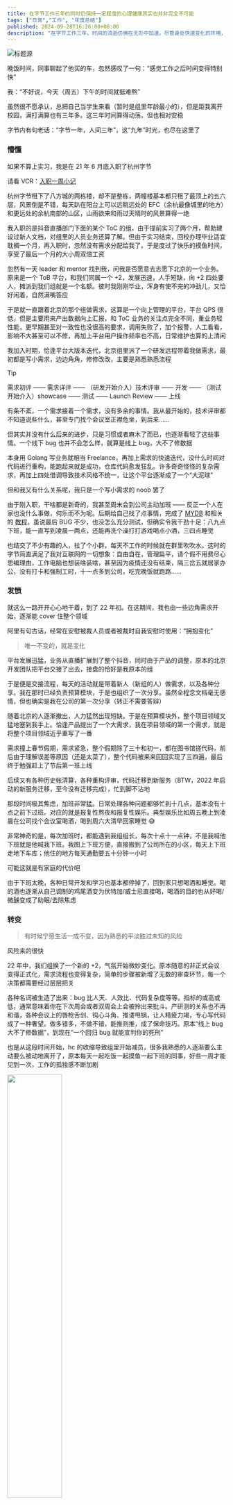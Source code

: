 ```yaml
---
title: 在字节工作三年的同时仍保持一定程度的心理健康其实也并非完全不可能
tags: ["日常","工作", "年度总结"]
published: 2024-09-28T16:26:00+08:00
description: "在字节工作三年，时间的流逝仿佛在无形中加速。尽管身处快速变化的环境，仍能找到一丝心理平衡。回想起刚入职时的懵懂，那个年轻的自己在杭州八方城的阳台上，眺望着远方的山脉，心中对未来充满期待与好奇。随着时间的推移，职场的挑战与成长交织，形成了一段独特而丰富的经历，让人学会在忙碌中寻找属于自己的节奏。"
---
```

![标题源](https://blog-img.shinya.click/1726828874334.jpg)

晚饭时间，同事聊起了他买的车，忽然感叹了一句：“感觉工作之后时间变得特别快”

我：“不好说，今天（周五）下午的时间就挺难熬”

虽然很不愿承认，总把自己当学生来看（暂时是组里年龄最小的），但是距我离开校园，满打满算也有三年多。这三年时间算得动荡，但也相对安稳

字节内有句老话：“字节一年，人间三年”，这“九年”时光，也尽在这里了

### 懵懂

如果不算上实习，我是在 21 年 6 月底入职了杭州字节

请看 VCR：[入职一周小记](https://www.nowcoder.com/share/jump/67966291840886568)

杭州字节租下了八方城的两栋楼，却不是整栋，两幢楼基本都只租了最顶上的五六层，风景倒是不错，每天趴在阳台上可以远眺远处的 EFC（余杭最像城里的地方）和更远处的余杭南部的山区，山雨欲来和雨过天晴时的风景算得一绝

我入职的是抖音直播部门下面的某个 ToC 的组，由于提前实习了两个月，帮助建设过新人文档，对组里的人员业务还算了解。但由于实习结束，回校办理毕业适宜耽搁一个月，再入职时，忽然没有需求分配给我了。于是度过了快乐的摸鱼时间，享受了最后一个月的大小周双倍工资

忽然有一天 leader 和 mentor 找到我，问我是否愿意去志愿下北京的一个业务。原来是一个 ToB 平台，和我们同属一个 +2，发展迅速，人手短缺，向 +2 四处要人，摊派到我们组就是一个名额。彼时我刚刚毕业，浑身有使不完的冲劲儿，又恰好闲着，自然满嘴答应

于是就一直跟着北京的那个组做需求，这算是一个向上管理的平台，平台 QPS 很低，但是主要用来产出数据向上汇报，和 ToC 业务的关注点完全不同，重业务轻性能，更早期甚至对一致性也没很高的要求，调用失败了，加个报警，人工看看，影响不大甚至可以不修，再加上平台用户操作频率也不高，日常维护也算的上清闲

我加入时期，恰逢平台大版本迭代，北京组里派了一个研发远程带着我做需求，最初都是写小需求，边边角角，修修改改，主要是熟悉熟悉流程

> [!TIP]
> 需求初评 —— 需求详评 —— （研发开始介入）技术评审 —— 开发 —— （测试开始介入）showcase —— 测试 —— Launch Review —— 上线

有条不紊，一个需求接着一个需求，没有多余的事情。我从最开始的，技术评审都不知道说些什么，甚至专门找个会议室正襟危坐，到后来……

但其实并没有什么后来的进步，只是习惯或者麻木了而已，也逐渐看轻了这些事情。一个线下 bug 也并不会怎么样，就算是线上 bug，大不了修数据

本身用 Golang 写业务就相当 Freelance，再加上需求的快速迭代，没什么时间对代码进行重构，能跑起来就是成功，仓库代码愈发狂乱。许多奇奇怪怪的复杂需求，再加上四处借调导致技术风格不统一，让这个平台逐渐成了一个“大泥球”

但和我又有什么关系呢，我只是一个写小需求的 noob 罢了

由于刚入职，干啥都是新奇的，我甚至周末会到公司主动加班 —— 反正一个人在家也没什么事做，何乐而不为呢。后期给自己找了点事情，完成了 [MYDB](https://github.com/CN-GuoZiyang/Mydb) 和相关的 [教程](/projects/mydb/mydb0)，虽说最后 BUG 不少，也没怎么充分测试，但确实令我干劲十足：八九点下班，能一直写到凌晨一两点，还能再洗个澡打打游戏喝点小酒，三四点睡觉

也结交了不少有趣的人，拉了个小群，每天不工作的时候就在群里吹吹水。这时的字节简直满足了我对互联网的一切想象：自由自在，管理扁平，请个假不用费尽心思编理由，工作电脑也想装啥装啥，甚至因为疫情还没有结束，隔三岔五就居家办公，没有打卡和强制工时，十一点多到公司，吃完晚饭就跑路……

### 发愤

就这么一路开开心心地干着，到了 22 年初。在这期间，我也由一些边角需求开始，逐渐能 cover 住整个领域

阿里有句古话，经常在安慰被裁人员或者被裁时自我安慰时使用：“拥抱变化”

> 唯一不变的，就是变化

平台发展迅猛，业务从直播扩展到了整个抖音，同时由于产品的调整，原本的北京开发团队把平台交接了出去，接盘的恰好是我原本的组

于是便是交接流程，每天的活动就是带着新人（新组的人）做需求，以及各种分享。我在那时已经负责预算模块，于是也组织了一次分享。虽然全程念文档毫无感情，但也确实是我在公司的第一次分享（转正不需要答辩）

随着北京的人逐渐撤出，人力猛然出现短缺。于是在预算模块外，整个项目领域又猛地塞到我手上。恰逢产品提出了一个大需求，我在项目领域的第一个需求，就是将整个项目领域近乎重写了一番

需求撞上春节假期，需求紧急，整个假期除了三十和初一，都在图书馆搓代码，前后由于理解误差等原因（还是太菜了），整个代码被来来回回实现了三四遍，最后终于勉强赶上了节后第一班上线

后续又有各种历史帐清算，各种重构评审，代码迁移到新服务（BTW，2022 年启动的新服务迁移，至今没有迁移完成），忙到脚不沾地

那段时间极其焦虑，加班非常猛。日常处理各种问题都够忙到十几点，基本没有十点之前下过班。对应的就是报复性熬夜和报复性娱乐。典型娱乐比如周五晚上到凌晨在公司找个会议室喝酒，喝到周六大清早回家睡觉 😅

非常神奇的是，每次加班时，都能遇到我组组长，每次十点十一点钟，不是我喊他下班就是他喊我下班。我图上下班方便，直接搬到了公司所在的小区，每天上下班走地下车库；他住的地方每天通勤要五十分钟一小时

可能这就是有家庭的代价吧

由于下班太晚，各种日常开发和学习也基本都停掉了，回到家只想喝酒和睡觉。喝的酒也逐渐从自己调制的鸡尾酒变为伏特加/威士忌直接喝，喝酒的目的也从好喝/微醺变成了助眠/去除焦虑

### 转变

> 有时候宁愿生活一成不变，因为熟悉的平淡胜过未知的风险

风险来的很快

22 年中，我们组换了一个新的 +2，气氛开始微妙变化。原本随意的非正式会议变得正式化，需求流程也变得复杂，简单的步骤被新增了无数的审查环节，每一个决策都需要经过层层把关

各种名词被生造了出来：bug 比人天、人效比、代码复杂度等等。指标的或高或低，通常意味着你在下次周会或者双周会上会被拎出来批斗。产研测的关系也不再和谐，各种会议上的唇枪舌剑、钩心斗角、推诿甩锅，让人精疲力竭，专心写代码成了一种奢望。做多错多，不做不错，能推则推，成了保命技巧。原本“线上 bug 大不了修数据”，到现在“一个回归 bug 就能宣判你的死刑”

也是从这段时间开始，hc 的收缩导致组里开始减员，很多我熟悉的人逐渐要么主动要么被动地离开了，原本每天一起吃饭一起摸鱼一起下班的同事，好些一周才能见到一次，工作的孤独感不断加剧

<img src="https://blog-img.shinya.click/2024/630b780569e7aa8fa40e1ecc6a189b40.png" style="width: 50%"/>

在这种情况下，不知是情绪躯体化，还是这几年熬夜 + 喝酒，或者兼具有之，身体开始报警，具体可见：[慢性胃炎治疗之路](/daily/anti-chronic-gastritis)

体重急剧减轻之下（一个月 12 斤），痛定思痛，决定~~开摆~~开启养生模式！

于是过上了每天八点半起床去公司吃早餐，晚上六点多吃完晚饭直接下班，下班后跑步半小时，十二点前睡觉（目前还在努力）的健康生活

> [!CAUTION]
> 奋斗？命都要没了还怎么奋斗！

好在，前面那段剧变也搞走了不少产品，需求量急剧减少。虽然上面也开启了“没法整活那就整人”模式，又增加了许多乱七八糟的卡点和规范，且现在的 +2 阿里味儿特别浓厚，很喜欢搞一些莫名其妙的团建和个人 show 表演（算是另一种的折磨人）。平台进入低频维护期，琐碎的事情也不再多

外面行情很差，先这么混着吧

### 后记

原本这篇三周年总结应该在 5、6 月份完成，但那时恰逢产品剧变 + 身体不适，这篇文档的标题就躺在我的备忘录三个月，直到最近身体状况稳定了下来，才又拾起了总结。然而就是这三个月，我的心态就从积极进取变成了“先这么混着”，不禁让人感叹世事多变

但是好在，一定程度的心理健康也确实保持住了。最近在研究心理状态检测 + 日程规划，尝试做一个自律的人，虽然暂时的成果是能直观的看到时间被浪费到哪了，后续会写篇文章介绍下这方面的成果

这些年出国留学的心思还是在蠢蠢欲动，尤其是遇到各种不如意时，就尤其上头。在无数忙碌了一天后的深夜，这个念头便犹如藤蔓，爬满心头。这三年距离我辞职最近的时刻，就是我在医院等待胃镜时，还在回复飞书消息处理 oncall 的时刻。我时常问自己：“为了这些工资，付出的这些代价真的值得吗”。但实际冷静下来，还是叹了口气，狠心摁下了这想法

不知道再过三年，我是否会后悔甚至痛恨现在的自己。但这也许就是选择的诅咒

> 无论你如何选择，甚至不做选择，你都必须承受代价